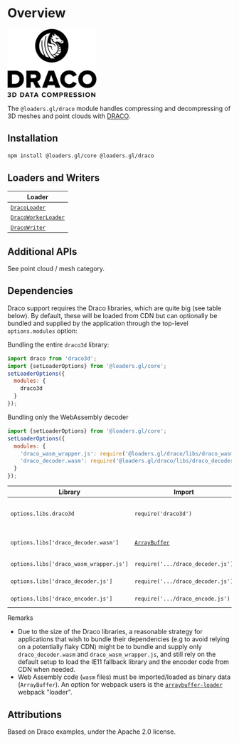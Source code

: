 # Overview

![logo](./images/draco-small.png)

The `@loaders.gl/draco` module handles compressing and decompressing of 3D meshes and point clouds with [DRACO](https://github.com/google/draco).

## Installation

```bash
npm install @loaders.gl/core @loaders.gl/draco
```

## Loaders and Writers

| Loader                                                               |
| -------------------------------------------------------------------- |
| [`DracoLoader`](modules/draco/docs/api-reference/draco-loader)       |
| [`DracoWorkerLoader`](modules/draco/docs/api-reference/draco-loader) |
| [`DracoWriter`](modules/draco/docs/api-reference/draco-writer)       |

## Additional APIs

See point cloud / mesh category.

## Dependencies

Draco support requires the Draco libraries, which are quite big (see table below). By default, these will be loaded from CDN but can optionally be bundled and supplied by the application through the top-level `options.modules` option:

Bundling the entire `draco3d` library:

```js
import draco from 'draco3d';
import {setLoaderOptions} from '@loaders.gl/core';
setLoaderOptions({
  modules: {
    draco3d
  }
});
```

Bundling only the WebAssembly decoder

```js
import {setLoaderOptions} from '@loaders.gl/core';
setLoaderOptions({
  modules: {
    'draco_wasm_wrapper.js': require('@loaders.gl/draco/libs/draco_wasm_wrapper.js'),
    'draco_decoder.wasm': require('@loaders.gl/draco/libs/draco_decoder.wasm') // NOTE: importing `wasm` requires bundler config
  }
});
```

| Library                                 | Import                            | Install               | Size        | Description                                                                        |
| --------------------------------------- | --------------------------------- | --------------------- | ----------- | ---------------------------------------------------------------------------------- |
| `options.libs.draco3d`                  | `require('draco3d')`              | `npm install draco3d` | ~1.5MB      | The full Draco library (encode + decode, web assembly + IE11 javascript fallback). |
| `options.libs['draco_decoder.wasm']`    | [`ArrayBuffer`]()                 | ~320K                 | manual copy | Web Assembly Decoder (access using `draco_wasm_wrapper.js`)                        |
| `options.libs['draco_wasm_wrapper.js']` | `require('.../draco_decoder.js')` | ~64K                  | manual copy | JavaScript wrapper for `draco_decoder.wasm`                                        |
| `options.libs['draco_decoder.js']`      | `require('.../draco_decoder.js')` | ~790K                 | manual copy | JavaScript decoder (fallback for IE11)                                             |
| `options.libs['draco_encoder.js']`      | `require('.../draco_encode.js')`  | ~900K                 | manual copy | Encoder part of the library                                                        |

Remarks

- Due to the size of the Draco libraries, a reasonable strategy for applications that wish to bundle their dependencies (e.g to avoid relying on a potentially flaky CDN) might be to bundle and supply only `draco_decoder.wasm` and `draco_wasm_wrapper.js`, and still rely on the default setup to load the IE11 fallback library and the encoder code from CDN when needed.
- Web Assembly code (`wasm` files) must be imported/loaded as binary data (`ArrayBuffer`). An option for webpack users is the [`arraybuffer-loader`](https://www.npmjs.com/package/arraybuffer-loader#for-wasm-file) webpack "loader".

## Attributions

Based on Draco examples, under the Apache 2.0 license.
